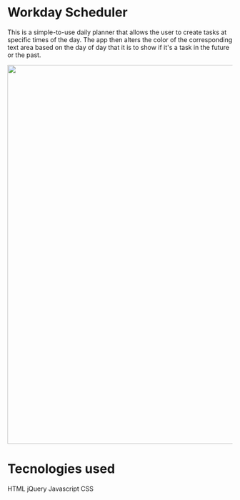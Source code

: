 

# Workday Scheduler

This is a simple-to-use daily planner that allows the user
to create tasks at specific times of the day. The app then 
alters the color of the corresponding text area based on the day of day that it is to show if it's a task in the future or the past. 

<p align="center">
<img width="850"  src="screenshot.png" width="80%"/>
</p>

# Tecnologies used

HTML
jQuery
Javascript
CSS






